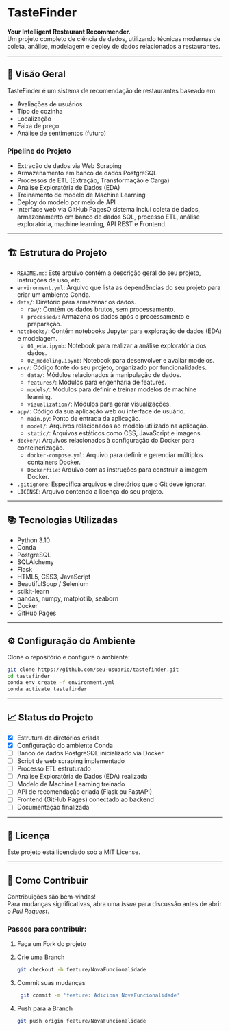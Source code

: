 # TasteFinder

**Your Intelligent Restaurant Recommender.**  
Um projeto completo de ciência de dados, utilizando técnicas modernas de coleta, análise, modelagem e deploy de dados relacionados a restaurantes.

---

## 🚀 Visão Geral

TasteFinder é um sistema de recomendação de restaurantes baseado em:
- Avaliações de usuários
- Tipo de cozinha
- Localização
- Faixa de preço
- Análise de sentimentos (futuro)

### Pipeline do Projeto
- Extração de dados via Web Scraping
- Armazenamento em banco de dados PostgreSQL
- Processos de ETL (Extração, Transformação e Carga)
- Análise Exploratória de Dados (EDA)
- Treinamento de modelo de Machine Learning
- Deploy do modelo por meio de API
- Interface web via GitHub PagesO sistema inclui coleta de dados, armazenamento em banco de dados SQL, processo ETL, análise exploratória, machine learning, API REST e Frontend.

---

## 🏗️ Estrutura do Projeto
* `README.md`: Este arquivo contém a descrição geral do seu projeto, instruções de uso, etc.
* `environment.yml`: Arquivo que lista as dependências do seu projeto para criar um ambiente Conda.
* `data/`: Diretório para armazenar os dados.
    * `raw/`: Contém os dados brutos, sem processamento.
    * `processed/`: Armazena os dados após o processamento e preparação.
* `notebooks/`: Contém notebooks Jupyter para exploração de dados (EDA) e modelagem.
    * `01_eda.ipynb`: Notebook para realizar a análise exploratória dos dados.
    * `02_modeling.ipynb`: Notebook para desenvolver e avaliar modelos.
* `src/`: Código fonte do seu projeto, organizado por funcionalidades.
    * `data/`: Módulos relacionados à manipulação de dados.
    * `features/`: Módulos para engenharia de features.
    * `models/`: Módulos para definir e treinar modelos de machine learning.
    * `visualization/`: Módulos para gerar visualizações.
* `app/`: Código da sua aplicação web ou interface de usuário.
    * `main.py`: Ponto de entrada da aplicação.
    * `model/`: Arquivos relacionados ao modelo utilizado na aplicação.
    * `static/`: Arquivos estáticos como CSS, JavaScript e imagens.
* `docker/`: Arquivos relacionados à configuração do Docker para conteinerização.
    * `docker-compose.yml`: Arquivo para definir e gerenciar múltiplos containers Docker.
    * `Dockerfile`: Arquivo com as instruções para construir a imagem Docker.
* `.gitignore`: Especifica arquivos e diretórios que o Git deve ignorar.
* `LICENSE`: Arquivo contendo a licença do seu projeto.

---

## 📚 Tecnologias Utilizadas

- Python 3.10
- Conda
- PostgreSQL
- SQLAlchemy
- Flask
- HTML5, CSS3, JavaScript
- BeautifulSoup / Selenium
- scikit-learn
- pandas, numpy, matplotlib, seaborn
- Docker
- GitHub Pages

---

## ⚙️ Configuração do Ambiente

Clone o repositório e configure o ambiente:

```bash
git clone https://github.com/seu-usuario/tastefinder.git
cd tastefinder
conda env create -f environment.yml
conda activate tastefinder
```

---

## 📈 Status do Projeto

- [x] Estrutura de diretórios criada
- [x] Configuração do ambiente Conda
- [ ] Banco de dados PostgreSQL inicializado via Docker
- [ ] Script de web scraping implementado
- [ ] Processo ETL estruturado
- [ ] Análise Exploratória de Dados (EDA) realizada
- [ ] Modelo de Machine Learning treinado
- [ ] API de recomendação criada (Flask ou FastAPI)
- [ ] Frontend (GitHub Pages) conectado ao backend
- [ ] Documentação finalizada

---

## 📄 Licença

Este projeto está licenciado sob a MIT License.

---

## 🤝 Como Contribuir

Contribuições são bem-vindas!  
Para mudanças significativas, abra uma *Issue* para discussão antes de abrir o *Pull Request*.

### Passos para contribuir:

1. Faça um Fork do projeto

2. Crie uma Branch  
   ```bash
   git checkout -b feature/NovaFuncionalidade
   ```

3. Commit suas mudanças
   ```bash
    git commit -m 'feature: Adiciona NovaFuncionalidade'
   ```

4. Push para a Branch
    ```bash
    git push origin feature/NovaFuncionalidade
    ```
